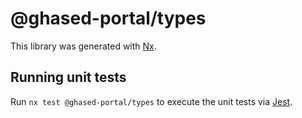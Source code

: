 # @ghased-portal/types

This library was generated with [Nx](https://nx.dev).

## Running unit tests

Run `nx test @ghased-portal/types` to execute the unit tests via [Jest](https://jestjs.io).
